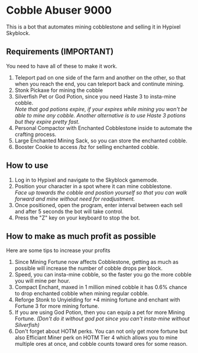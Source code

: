# Cobble Abuser 9000

This is a bot that automates mining cobblestone and selling it in Hypixel Skyblock.


## Requirements (IMPORTANT)
You need to have all of these to make it work.
<ol>
<li>Teleport pad on one side of the farm and another on the other, so that when you reach the end, you can teleport back and continute mining.</li>
<li>Stonk Pickaxe for mining the cobble</li>
<li>Silverfish Pet or God Potion, since you need Haste 3 to insta-mine cobble.</li>
<i>Note that god potions expire, if your expires while mining you won't be able to mine any cobble. Another alternative is to use Haste 3 potions but they expire pretty fast.</i>
<li>Personal Compactor with Enchanted Cobblestone inside to automate the crafting process.</li>
<li>Large Enchanted Mining Sack, so you can store the enchanted cobble.</li>
<li>Booster Cookie to access /bz for selling enchanted cobble.</li>
</ol>


## How to use
<ol>
<li>Log in to Hypixel and navigate to the Skyblock gamemode.</li>
<li>Position your character in a spot where it can mine cobblestone.</li>
<i>Face up towards the cobble and postion yourself so that you can walk forward and mine without need for readjustment.</i>
<li>Once positioned, open the program, enter interval between each sell and after 5 seconds the bot will take control.</li>
<li>Press the "Z" key on your keyboard to stop the bot.</li>
</ol>


## How to make as much profit as possible
Here are some tips to increase your profits
<ol>
<li>Since Mining Fortune now affects Cobblestone, getting as much as possible will increase the number of cobble drops per block.</li>
<li>Speed, you can insta-mine cobble, so the faster you go the more cobble you will mine per hour.</li>
<li>Compact Enchant, maxed in 1 million mined cobble it has 0.6% chance to drop enchanted cobble when mining regular cobble.</li>
<li>Reforge Stonk to Unyielding for +4 mining fortune and enchant with Fortune 3 for more mining fortune.</li>
<li>If you are using God Potion, then you can equip a pet for more Mining Fortune. <i>(Don't do it without god pot since you can't insta-mine without Silverfish)</i></li>
<li>Don't forget about HOTM perks. You can not only get more fortune but also Efficiant Miner perk on HOTM Tier 4 which allows you to mine multiple ores at once, and cobble counts toward ores for some reason.</li>
</ol>
